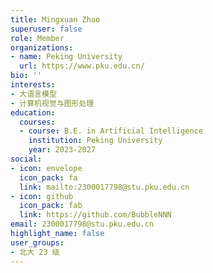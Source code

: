 ```yaml
---
title: Mingxuan Zhao
superuser: false
role: Member
organizations:
- name: Peking University
  url: https://www.pku.edu.cn/
bio: ''
interests:
- 大语言模型
- 计算机视觉与图形处理
education:
  courses:
  - course: B.E. in Artificial Intelligence
    institution: Peking University
    year: 2023-2027
social:
- icon: envelope
  icon_pack: fa
  link: mailto:2300017798@stu.pku.edu.cn
- icon: github
  icon_pack: fab
  link: https://github.com/BubbleNNN
email: 2300017798@stu.pku.edu.cn
highlight_name: false
user_groups:
- 北大 23 级
---
```

